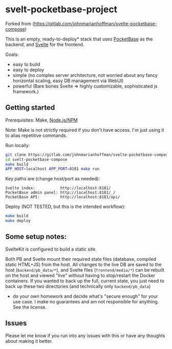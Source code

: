 # svelt-pocketbase-project

Forked from (https://gitlab.com/johnmarianhoffman/svelte-pocketbase-compose)

This is an empty, ready-to-deploy* stack that uses [PocketBase](https://github.com/pocketbase) as the backend, and [Svelte](https://github.com/sveltejs/svelte) for the frontend.

Goals:
- easy to build 
- easy to deploy
- simple (no complex server architecture, not worried about any fancy horizontal scaling, easy DB management via WebUI)
- powerful (Bare bones Svelte => highly customizable, sophisticated js framework.)

## Getting started

Prerequisites: Make, [Node.js/NPM](https://nodejs.org/en/download)

Note: Make is not strictly required if you don't have access.  I'm just using it to alias repetitive commands.

Run locally:

```bash
git clone https://gitlab.com/johnmarianhoffman/svelte-pocketbase-compose.git
cd svelt-pocketbase-compose
make build
APP_HOST=localhost APP_PORT=8181 make run
```

Key paths are (change host/port as needed):

```
Svelte index:           http://localhost:8181/
PocketBase admin panel: http://localhost:8181/_/
PocketBase API:         http://localhost:8181/api/
```

Deploy (NOT TESTED, but this is the intended workflow):

```bash
make build
make deploy
```

## Some setup notes:

SvelteKit is configured to build a static site.

Both PB and Svelte mount their required state files (database, compiled static HTML+JS) from the host.  All changes to the live DB are saved to the host (`backend/pb_data/*`), and Svelte files (`frontend/media/*`) can be rebuilt on the host and viewed "live" without having to stop/restart the Docker containers.  If you wanted to back up the full, current state, you just need to back up these two directories (and technically only `backend/pb_data`)

* do your own homework and decide what's "secure enough" for your use case. I make no guarantees and am not responsible for anything. See the license.

## Issues
Please let me know if you run into any issues with this or have any thoughts about making it better.
